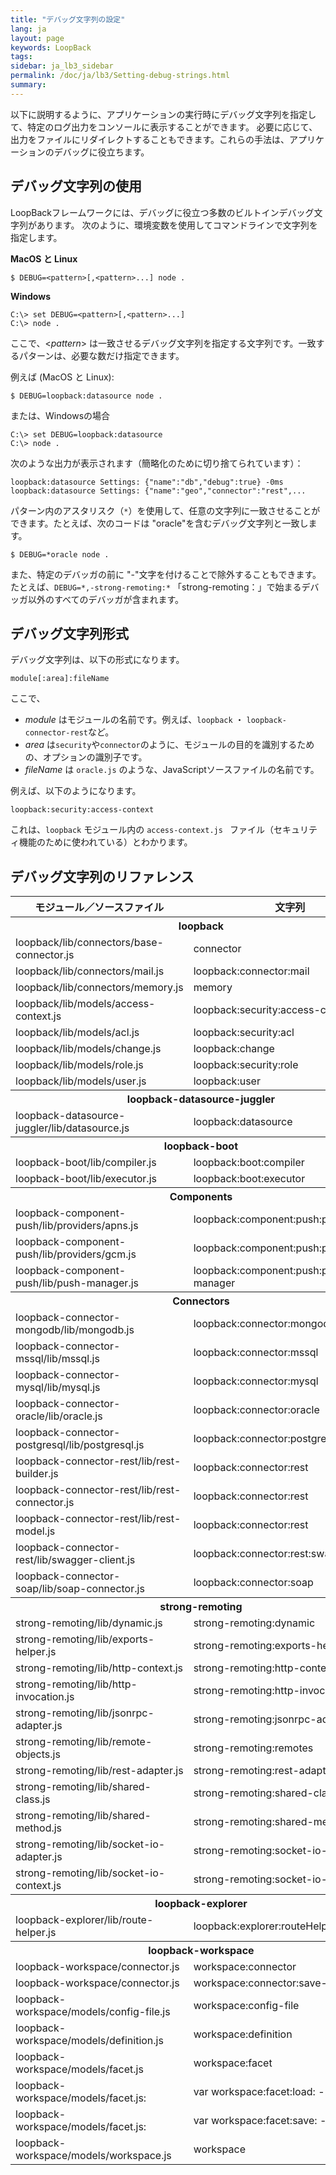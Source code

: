 ```yaml
---
title: "デバッグ文字列の設定"
lang: ja
layout: page
keywords: LoopBack
tags:
sidebar: ja_lb3_sidebar
permalink: /doc/ja/lb3/Setting-debug-strings.html
summary:
---
```


以下に説明するように、アプリケーションの実行時にデバッグ文字列を指定して、特定のログ出力をコンソールに表示することができます。
必要に応じて、出力をファイルにリダイレクトすることもできます。これらの手法は、アプリケーションのデバッグに役立ちます。

## デバッグ文字列の使用

LoopBackフレームワークには、デバッグに役立つ多数のビルトインデバッグ文字列があります。
次のように、環境変数を使用してコマンドラインで文字列を指定します。

**MacOS と Linux**

```shell
$ DEBUG=<pattern>[,<pattern>...] node .
```

**Windows**

```shell
C:\> set DEBUG=<pattern>[,<pattern>...]
C:\> node .
```

ここで、&lt;_pattern_&gt; は一致させるデバッグ文字列を指定する文字列です。一致するパターンは、必要な数だけ指定できます。

例えば (MacOS と Linux):

```shell
$ DEBUG=loopback:datasource node .
```

または、Windowsの場合

```shell
C:\> set DEBUG=loopback:datasource
C:\> node .
```

次のような出力が表示されます（簡略化のために切り捨てられています）：

```
loopback:datasource Settings: {"name":"db","debug":true} -0ms
loopback:datasource Settings: {"name":"geo","connector":"rest",...
```

パターン内のアスタリスク（`*`）を使用して、任意の文字列に一致させることができます。たとえば、次のコードは "oracle"を含むデバッグ文字列と一致します。

```shell
$ DEBUG=*oracle node .
```

また、特定のデバッガの前に "-"文字を付けることで除外することもできます。
たとえば、`DEBUG=*,-strong-remoting:*` 「strong-remoting：」で始まるデバッガ以外のすべてのデバッガが含まれます。

## デバッグ文字列形式

デバッグ文字列は、以下の形式になります。

`module[:area]:fileName`

ここで、

* _module_ はモジュールの名前です。例えば、`loopback` ・ `loopback-connector-rest`など。
* _area_ は`security`や`connector`のように、モジュールの目的を識別するための、オプションの識別子です。
* _fileName_ は `oracle.js` のような、JavaScriptソースファイルの名前です。

例えば、以下のようになります。

`loopback:security:access-context`

これは、`loopback` モジュール内の `access-context.js ` ファイル（セキュリティ機能のために使われている）とわかります。

## デバッグ文字列のリファレンス

<table>
  <tbody>
    <tr>
      <th>モジュール／ソースファイル</th>
      <th>文字列</th>
    </tr>
    <tr>
      <th colspan="2">loopback</th>
    </tr>
    <tr>
      <td>loopback/lib/connectors/base-connector.js</td>
      <td>connector</td>
    </tr>
    <tr>
      <td>loopback/lib/connectors/mail.js</td>
      <td>loopback:connector:mail</td>
    </tr>
    <tr>
      <td>loopback/lib/connectors/memory.js</td>
      <td>memory</td>
    </tr>
    <tr>
      <td>loopback/lib/models/access-context.js</td>
      <td>loopback:security:access-context</td>
    </tr>
    <tr>
      <td>loopback/lib/models/acl.js</td>
      <td>loopback:security:acl</td>
    </tr>
    <tr>
      <td>loopback/lib/models/change.js</td>
      <td>loopback:change</td>
    </tr>
    <tr>
      <td>loopback/lib/models/role.js</td>
      <td>loopback:security:role</td>
    </tr>
    <tr>
      <td>loopback/lib/models/user.js</td>
      <td>loopback:user</td>
    </tr>
    <tr>
      <th colspan="2"><span>loopback-datasource-juggler</span></th>
    </tr>
    <tr>
      <td>loopback-datasource-juggler/lib/datasource.js</td>
      <td>loopback:datasource</td>
    </tr>
    <tr>
      <th colspan="2">loopback-boot</th>
    </tr>
    <tr>
      <td>loopback-boot/lib/compiler.js</td>
      <td>loopback:boot:compiler</td>
    </tr>
    <tr>
      <td>loopback-boot/lib/executor.js</td>
      <td>loopback:boot:executor</td>
    </tr>
    <tr>
      <th colspan="2">Components</th>
    </tr>
    <tr>
      <td>loopback-component-push/lib/providers/apns.js</td>
      <td>loopback:component:push:provider:apns</td>
    </tr>
    <tr>
      <td>loopback-component-push/lib/providers/gcm.js</td>
      <td>loopback:component:push:provider:gcm</td>
    </tr>
    <tr>
      <td>loopback-component-push/lib/push-manager.js</td>
      <td>loopback:component:push:push-manager</td>
    </tr>
    <tr>
      <th colspan="2">Connectors</th>
    </tr>
    <tr>
      <td>loopback-connector-mongodb/lib/mongodb.js</td>
      <td>loopback:connector:mongodb</td>
    </tr>
    <tr>
      <td>loopback-connector-mssql/lib/mssql.js</td>
      <td>loopback:connector:mssql</td>
    </tr>
    <tr>
      <td>loopback-connector-mysql/lib/mysql.js</td>
      <td>loopback:connector:mysql</td>
    </tr>
    <tr>
      <td>loopback-connector-oracle/lib/oracle.js</td>
      <td>loopback:connector:oracle</td>
    </tr>
    <tr>
      <td>loopback-connector-postgresql/lib/postgresql.js</td>
      <td>loopback:connector:postgresql</td>
    </tr>
    <tr>
      <td>loopback-connector-rest/lib/rest-builder.js</td>
      <td>loopback:connector:rest</td>
    </tr>
    <tr>
      <td>loopback-connector-rest/lib/rest-connector.js</td>
      <td>loopback:connector:rest</td>
    </tr>
    <tr>
      <td>loopback-connector-rest/lib/rest-model.js</td>
      <td>loopback:connector:rest</td>
    </tr>
    <tr>
      <td>loopback-connector-rest/lib/swagger-client.js</td>
      <td>loopback:connector:rest:swagger</td>
    </tr>
    <tr>
      <td>loopback-connector-soap/lib/soap-connector.js</td>
      <td>loopback:connector:soap</td>
    </tr>
    <tr>
      <th colspan="2">strong-remoting</th>
    </tr>
    <tr>
      <td>strong-remoting/lib/dynamic.js</td>
      <td>strong-remoting:dynamic</td>
    </tr>
    <tr>
      <td>strong-remoting/lib/exports-helper.js</td>
      <td>strong-remoting:exports-helper</td>
    </tr>
    <tr>
      <td>strong-remoting/lib/http-context.js</td>
      <td>strong-remoting:http-context</td>
    </tr>
    <tr>
      <td>strong-remoting/lib/http-invocation.js</td>
      <td>strong-remoting:http-invocation</td>
    </tr>
    <tr>
      <td>strong-remoting/lib/jsonrpc-adapter.js</td>
      <td>strong-remoting:jsonrpc-adapter</td>
    </tr>
    <tr>
      <td>strong-remoting/lib/remote-objects.js</td>
      <td>strong-remoting:remotes</td>
    </tr>
    <tr>
      <td>strong-remoting/lib/rest-adapter.js</td>
      <td>strong-remoting:rest-adapter</td>
    </tr>
    <tr>
      <td>strong-remoting/lib/shared-class.js</td>
      <td>strong-remoting:shared-class</td>
    </tr>
    <tr>
      <td>strong-remoting/lib/shared-method.js</td>
      <td>strong-remoting:shared-method</td>
    </tr>
    <tr>
      <td>strong-remoting/lib/socket-io-adapter.js</td>
      <td>strong-remoting:socket-io-adapter</td>
    </tr>
    <tr>
      <td>strong-remoting/lib/socket-io-context.js</td>
      <td>strong-remoting:socket-io-context</td>
    </tr>
    <tr>
      <th colspan="2">loopback-explorer</th>
    </tr>
    <tr>
      <td>loopback-explorer/lib/route-helper.js</td>
      <td>loopback:explorer:routeHelpers</td>
    </tr>
    <tr>
      <th colspan="2">loopback-workspace</th>
    </tr>
    <tr>
      <td>loopback-workspace/connector.js</td>
      <td>workspace:connector</td>
    </tr>
    <tr>
      <td>loopback-workspace/connector.js</td>
      <td>workspace:connector:save-sync</td>
    </tr>
    <tr>
      <td>loopback-workspace/models/config-file.js</td>
      <td>workspace:config-file</td>
    </tr>
    <tr>
      <td>loopback-workspace/models/definition.js</td>
      <td>workspace:definition</td>
    </tr>
    <tr>
      <td>loopback-workspace/models/facet.js</td>
      <td>workspace:facet</td>
    </tr>
    <tr>
      <td>loopback-workspace/models/facet.js:</td>
      <td>var workspace:facet:load: - facetName</td>
    </tr>
    <tr>
      <td>loopback-workspace/models/facet.js:</td>
      <td>var workspace:facet:save: - facetName</td>
    </tr>
    <tr>
      <td>loopback-workspace/models/workspace.js</td>
      <td>workspace</td>
    </tr>
  </tbody>
</table>
